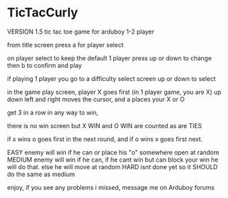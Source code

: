 # TicTacCurly 
 VERSION 1.5
tic tac toe game for arduboy 1-2 player

from title screen press a for player select

on player select to keep the default 1 player press up or down to change
then b to confirm and play
 
 if playing 1 player you go to a difficulty select screen up or down to select
 
in the game play screen, player X goes first (in 1 player game, you are X)
up down left and right moves the cursor, and a places your X or O

get 3 in a row in any way to win,

there is no win screen but 
X WIN and O WIN are counted as are TIES

if x wins o goes first in the next round, and if o wins x goes first next.

EASY enemy will win if he can or place his "o" somewhere open at random
MEDIUM enemy will win if he can, if he cant win but can block your win he will do that. else he will move at random
HARD isnt done yet so it SHOULD do the same as medium


enjoy, if you see any problems i missed, message me on Arduboy forums
